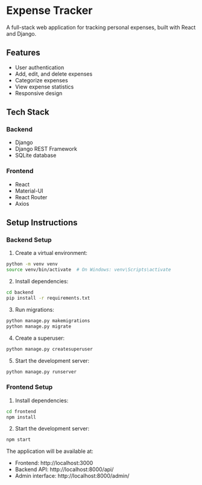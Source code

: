 # Expense Tracker

A full-stack web application for tracking personal expenses, built with React and Django.

## Features

- User authentication
- Add, edit, and delete expenses
- Categorize expenses
- View expense statistics
- Responsive design

## Tech Stack

### Backend
- Django
- Django REST Framework
- SQLite database

### Frontend
- React
- Material-UI
- React Router
- Axios

## Setup Instructions

### Backend Setup

1. Create a virtual environment:
```bash
python -m venv venv
source venv/bin/activate  # On Windows: venv\Scripts\activate
```

2. Install dependencies:
```bash
cd backend
pip install -r requirements.txt
```

3. Run migrations:
```bash
python manage.py makemigrations
python manage.py migrate
```

4. Create a superuser:
```bash
python manage.py createsuperuser
```

5. Start the development server:
```bash
python manage.py runserver
```

### Frontend Setup

1. Install dependencies:
```bash
cd frontend
npm install
```

2. Start the development server:
```bash
npm start
```

The application will be available at:
- Frontend: http://localhost:3000
- Backend API: http://localhost:8000/api/
- Admin interface: http://localhost:8000/admin/
